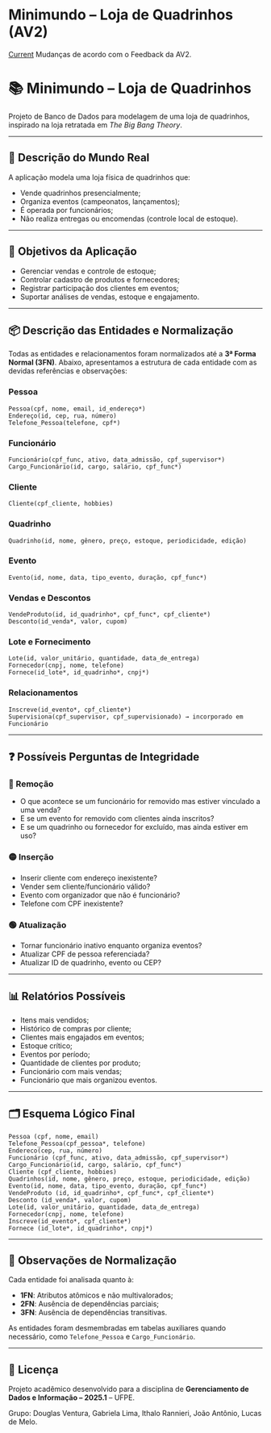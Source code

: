 # Minimundo – Loja de Quadrinhos (AV2)
[Current](https://docs.google.com/document/d/1LDpUb9rJD1lzPibhyFf6ewZ_M4Bt-b8FCiRk1mNGRXs/edit?usp=sharing)
Mudanças de acordo com o Feedback da AV2.

# 📚 Minimundo – Loja de Quadrinhos

Projeto de Banco de Dados para modelagem de uma loja de quadrinhos, inspirado na loja retratada em *The Big Bang Theory*.

---

## 🧾 Descrição do Mundo Real

A aplicação modela uma loja física de quadrinhos que:
- Vende quadrinhos presencialmente;
- Organiza eventos (campeonatos, lançamentos);
- É operada por funcionários;
- Não realiza entregas ou encomendas (controle local de estoque).

---

## 🎯 Objetivos da Aplicação

- Gerenciar vendas e controle de estoque;
- Controlar cadastro de produtos e fornecedores;
- Registrar participação dos clientes em eventos;
- Suportar análises de vendas, estoque e engajamento.

---

## 📦 Descrição das Entidades e Normalização

Todas as entidades e relacionamentos foram normalizados até a **3ª Forma Normal (3FN)**. Abaixo, apresentamos a estrutura de cada entidade com as devidas referências e observações:

### Pessoa

```plaintext
Pessoa(cpf, nome, email, id_endereço*)
Endereço(id, cep, rua, número)
Telefone_Pessoa(telefone, cpf*)
```

### Funcionário

```plaintext
Funcionário(cpf_func, ativo, data_admissão, cpf_supervisor*)
Cargo_Funcionário(id, cargo, salário, cpf_func*)
```

### Cliente

```plaintext
Cliente(cpf_cliente, hobbies)
```

### Quadrinho

```plaintext
Quadrinho(id, nome, gênero, preço, estoque, periodicidade, edição)
```

### Evento

```plaintext
Evento(id, nome, data, tipo_evento, duração, cpf_func*)
```

### Vendas e Descontos

```plaintext
VendeProduto(id, id_quadrinho*, cpf_func*, cpf_cliente*)
Desconto(id_venda*, valor, cupom)
```

### Lote e Fornecimento

```plaintext
Lote(id, valor_unitário, quantidade, data_de_entrega)
Fornecedor(cnpj, nome, telefone)
Fornece(id_lote*, id_quadrinho*, cnpj*)
```

### Relacionamentos

```plaintext
Inscreve(id_evento*, cpf_cliente*)
Supervisiona(cpf_supervisor, cpf_supervisionado) → incorporado em Funcionário
```

---

## ❓ Possíveis Perguntas de Integridade

### 🔴 Remoção
- O que acontece se um funcionário for removido mas estiver vinculado a uma venda?
- E se um evento for removido com clientes ainda inscritos?
- E se um quadrinho ou fornecedor for excluído, mas ainda estiver em uso?

### 🟡 Inserção
- Inserir cliente com endereço inexistente?
- Vender sem cliente/funcionário válido?
- Evento com organizador que não é funcionário?
- Telefone com CPF inexistente?

### 🟢 Atualização
- Tornar funcionário inativo enquanto organiza eventos?
- Atualizar CPF de pessoa referenciada?
- Atualizar ID de quadrinho, evento ou CEP?

---

## 📊 Relatórios Possíveis

- Itens mais vendidos;
- Histórico de compras por cliente;
- Clientes mais engajados em eventos;
- Estoque crítico;
- Eventos por período;
- Quantidade de clientes por produto;
- Funcionário com mais vendas;
- Funcionário que mais organizou eventos.

---

## 🗂️ Esquema Lógico Final

```plaintext
Pessoa (cpf, nome, email)
Telefone_Pessoa(cpf_pessoa*, telefone)
Endereco(cep, rua, número)
Funcionário (cpf_func, ativo, data_admissão, cpf_supervisor*)
Cargo_Funcionário(id, cargo, salário, cpf_func*)
Cliente (cpf_cliente, hobbies)
Quadrinhos(id, nome, gênero, preço, estoque, periodicidade, edição)
Evento(id, nome, data, tipo_evento, duração, cpf_func*)
VendeProduto (id, id_quadrinho*, cpf_func*, cpf_cliente*)
Desconto (id_venda*, valor, cupom)
Lote(id, valor_unitário, quantidade, data_de_entrega)
Fornecedor(cnpj, nome, telefone)
Inscreve(id_evento*, cpf_cliente*)
Fornece (id_lote*, id_quadrinho*, cnpj*)
```

---

## 🧠 Observações de Normalização

Cada entidade foi analisada quanto à:
- **1FN**: Atributos atômicos e não multivalorados;
- **2FN**: Ausência de dependências parciais;
- **3FN**: Ausência de dependências transitivas.

As entidades foram desmembradas em tabelas auxiliares quando necessário, como `Telefone_Pessoa` e `Cargo_Funcionário`.

---

## 📌 Licença

Projeto acadêmico desenvolvido para a disciplina de **Gerenciamento de Dados e Informação – 2025.1** – UFPE.

Grupo: Douglas Ventura, Gabriela Lima, Ithalo Rannieri, João Antônio, Lucas de Melo.
